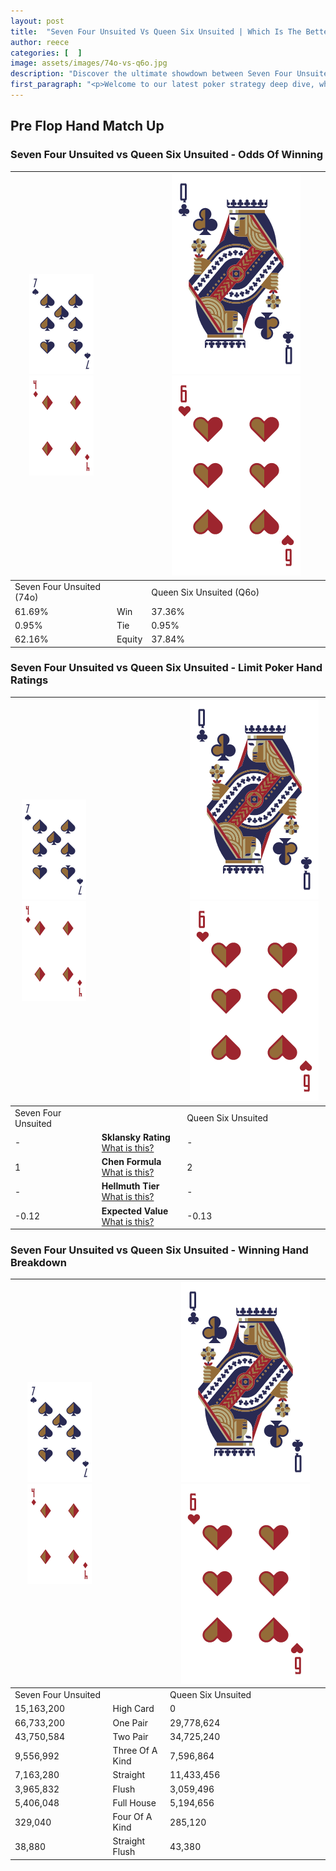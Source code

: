 ```yaml
---
layout: post
title:  "Seven Four Unsuited Vs Queen Six Unsuited | Which Is The Better Hand In Poker? A Complete Guide"
author: reece
categories: [  ]
image: assets/images/74o-vs-q6o.jpg
description: "Discover the ultimate showdown between Seven Four Unsuited and Queen Six Unsuited in poker! Uncover the odds, strategies, and scenarios where one hand triumphs over the other. Get ready to up your poker game with this thrilling analysis."
first_paragraph: "<p>Welcome to our latest poker strategy deep dive, where we're pitting two distinct hands against each other in a high-stakes showdown: Seven Four Unsuited vs Queen Six Unsuited.</p><p>In the dynamic world of poker, every decision counts, and knowing which hand holds the upper hand is key to your success at the table.</p><p>In this article, we'll dissect these two hands, explore the scenarios where one dominates the other, and equip you with the knowledge to make strategic choices that can tip the odds in your favor.</p><p>Get ready to unravel the intriguing dynamics of these poker hands and elevate your game to new heights.</p>"
---
```




[comment]: # (sp0)

## Pre Flop Hand Match Up

<div class="table hand-ratings" markdown="1"> 



### Seven Four Unsuited vs Queen Six Unsuited - Odds Of Winning


    
| ![image info](assets/images/hand1/7.png) ![image info](assets/images/hand1/4o.png) |  | ![image info](assets/images/hand2/Q.png) ![image info](assets/images/hand2/6o.png) |
| -------- | -------- | -------- |
| Seven Four Unsuited (74o) |  | Queen Six Unsuited (Q6o) |
| 61.69% | Win | 37.36% |
| 0.95% | Tie | 0.95% |
| 62.16% | Equity | 37.84% |




[comment]: # (sp1)



### Seven Four Unsuited vs Queen Six Unsuited - Limit Poker Hand Ratings


    
| ![image info](assets/images/hand1/7.png) ![image info](assets/images/hand1/4o.png) |  | ![image info](assets/images/hand2/Q.png) ![image info](assets/images/hand2/6o.png) |
| -------- | -------- | -------- |
| Seven Four Unsuited |  | Queen Six Unsuited |
| - | **Sklansky Rating** [What is this?](/sklansky-rating-explained) | - |
| 1 | **Chen Formula** [What is this?](/chen-formula-explained) | 2 |
| - | **Hellmuth Tier** [What is this?](/Hellmuth-tier-explained) | - |
| -0.12 | **Expected Value** [What is this?](/expected-value-explained) | -0.13 |




[comment]: # (sp2)



### Seven Four Unsuited vs Queen Six Unsuited - Winning Hand Breakdown


    
| ![image info](assets/images/hand1/7.png) ![image info](assets/images/hand1/4o.png) |  | ![image info](assets/images/hand2/Q.png) ![image info](assets/images/hand2/6o.png) |
| -------- | -------- | -------- |
| Seven Four Unsuited |  | Queen Six Unsuited |
| 15,163,200 | High Card | 0 |
| 66,733,200 | One Pair | 29,778,624 |
| 43,750,584 | Two Pair | 34,725,240 |
| 9,556,992 | Three Of A Kind | 7,596,864 |
| 7,163,280 | Straight | 11,433,456 |
| 3,965,832 | Flush | 3,059,496 |
| 5,406,048 | Full House | 5,194,656 |
| 329,040 | Four Of A Kind | 285,120 |
| 38,880 | Straight Flush | 43,380 |




[comment]: # (sp3)



</div>

[comment]: # (sp4)



[comment]: # (sp5)

